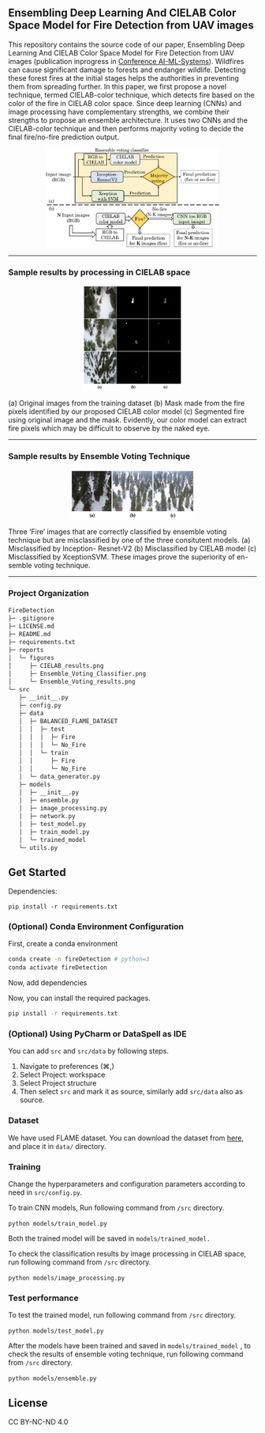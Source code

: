 ## Ensembling Deep Learning And CIELAB Color Space Model for Fire Detection from UAV images

This repository contains the source code of our paper, Ensembling Deep Learning And CIELAB Color Space Model for Fire Detection from UAV images (publication inprogress in <a href="https://dl.acm.org/conference/aimlsystems">Conference AI-ML-Systems</a>).
Wildfires can cause significant damage to forests and endanger wildlife. Detecting these forest fires at the initial stages helps the authorities in preventing them from spreading further.  In this paper, we first propose a novel technique, termed CIELAB-color technique, which detects fire based on the color of the fire in CIELAB color space. Since deep learning (CNNs) and image processing have complementary strengths, we combine their strengths to propose an ensemble architecture. It uses two CNNs and the CIELAB-color technique and then performs majority voting to decide the final fire/no-fire prediction output.
<div align='center'>
    <img src="reports/figures/Ensemble_Voting_Classifier.png" width="70%">
</div>
<hr>

### Sample results by processing in CIELAB space

<div align='center'>
    <img src="reports/figures/CIELAB_results.png" width="40%">
</div>

(a) Original images from the training dataset (b) Mask made from the fire pixels identified by our proposed CIELAB color model (c) Segmented fire using original image and the mask. Evidently, our color model can extract fire pixels which may be difficult to observe by the naked eye.
<hr>

### Sample results by Ensemble Voting Technique

<div align='center'>
    <img src="reports/figures/Ensemble_Voting_results.png" width="50%">
</div>

Three ‘Fire’ images that are correctly classified by ensemble voting technique but are misclassified by one of the three consitutent models. (a) Misclassified by Inception- Resnet-V2 (b) Misclassified by CIELAB model (c) Misclassified by XceptionSVM. These images prove the superiority of en- semble voting technique.
<hr>

### Project Organization

```
FireDetection
├─ .gitignore
├─ LICENSE.md
├─ README.md
├─ requirements.txt
├─ reports
│  └─ figures
│     ├─ CIELAB_results.png
│     ├─ Ensemble_Voting_Classifier.png
│     └─ Ensemble_Voting_results.png
└─ src
   ├─ __init__.py
   ├─ config.py
   ├─ data
   │  ├─ BALANCED_FLAME_DATASET
   │  │  ├─ test
   │  │  │  ├─ Fire
   │  │  │  └─ No_Fire
   │  │  └─ train
   │  │     ├─ Fire
   │  │     └─ No_Fire
   │  └─ data_generator.py
   ├─ models
   │  ├─ __init__.py
   │  ├─ ensemble.py
   │  ├─ image_processing.py
   │  ├─ network.py
   │  ├─ test_model.py
   │  ├─ train_model.py
   │  └─ trained_model
   └─ utils.py

```
## Get Started
Dependencies:

```
pip install -r requirements.txt
```

### (Optional) Conda Environment Configuration

First, create a conda environment
```bash
conda create -n fireDetection # python=3
conda activate fireDetection
```

Now, add dependencies

Now, you can install the required packages.
```bash
pip install -r requirements.txt
```

### (Optional) Using PyCharm or DataSpell as IDE
You can add ```src``` and ```src/data``` by following steps.
1. Navigate to preferences (⌘,)
2. Select Project: workspace
3. Select Project structure
4. Then select ```src``` and mark it as source, similarly add  ```src/data``` also as source.


### Dataset

We have used FLAME dataset. You can download the dataset from <a href="https://ieee-dataport.org/open-access/flame-dataset-aerial-imagery-pile-burn-detection-using-drones-uavs">here</a>, and place it in ```data/``` directory.

### Training

Change the hyperparameters and configuration parameters according to need in ```src/config.py```.

To train CNN models, Run following command from ```/src``` directory.

```python models/train_model.py```

Both the trained model will be saved in ```models/trained_model.```

To check the classification results by image processing in CIELAB space, run following command from ```/src``` directory.


```python models/image_processing.py```

### Test performance

To test the trained model,  run following command from ```/src``` directory.

```python models/test_model.py ```

After the models have been trained and saved in ```models/trained_model```
, to check the results of ensemble voting technique, run following command from ```/src``` directory. 

```python models/ensemble.py ```

## License

CC BY-NC-ND 4.0